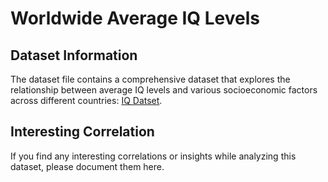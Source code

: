 # Worldwide Average IQ Levels

## Dataset Information
The dataset file contains a comprehensive dataset that explores the relationship between average IQ levels and various socioeconomic factors across different countries: [IQ Datset](https://www.kaggle.com/datasets/abhijitdahatonde/worldwide-average-iq-levels/data).

## Interesting Correlation
If you find any interesting correlations or insights while analyzing this dataset, please document them here.